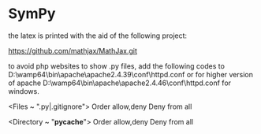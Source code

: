 # SymPy

the latex is printed with the aid of the following project:

https://github.com/mathjax/MathJax.git

to avoid php websites to show .py files, add the following codes to 
D:\wamp64\bin\apache\apache2.4.39\conf\httpd.conf
or for higher version of apache
D:\wamp64\bin\apache\apache2.4.46\conf\httpd.conf
for windows.

<Files ~ "\.py|\.gitignore">
Order allow,deny
Deny from all
</Files>

<Directory ~ "__pycache__">
Order allow,deny
Deny from all
</Directory>
